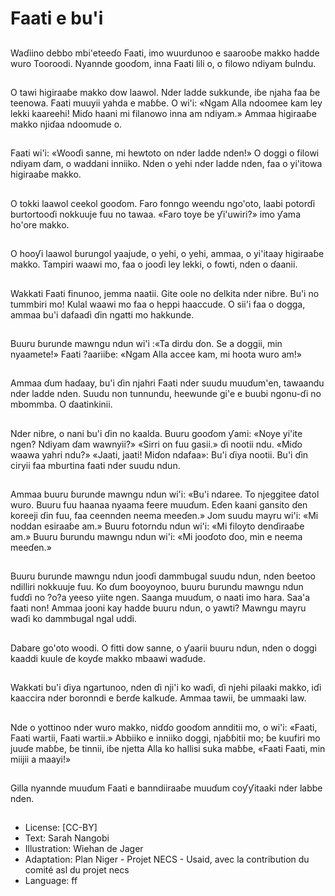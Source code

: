 # Faati e bu'i

##
Waɗiino debbo mbi'eteeɗo Faati,
imo wuurdunoo e saarooɓe makko
hadde wuro Tooroodi.
Nyannde gooɗom, inna Faati lili o, o
filowo ndiyam ɓulndu.

##
O tawi higiraaɓe makko dow laawol.
Nder ladde sukkunde, iɓe njaha faa
ɓe teenowa. Faati muuyii yahda e
maɓɓe.
O wi'i: «Ngam Alla ndoomee kam
ley lekki kaareehi! Miɗo haani mi
filanowo inna am ndiyam.»
Ammaa higiraaɓe makko njiɗaa
ndoomude o.

##
Faati wi'i: «Wooɗi sanne, mi
hewtoto on nder ladde nden!» O
doggi o filowi ndiyam ɗam, o
waddani inniiko.
Nden o yehi nder ladde nden, faa o
yi'itowa higiraaɓe makko.

##
O tokki laawol ceekol gooɗom.
Faro fonngo weendu ngo'oto, laabi
potorɗi burtortooɗi nokkuuje fuu no
tawaa.
«Faro toye ɓe ƴi'uwiri?» imo ƴama
ho'ore makko.

##
O hooƴi laawol ɓurungol yaajude, o
yehi, o yehi, ammaa, o yi'itaay
higiraaɓe makko.
Tampiri waawi mo, faa o jooɗi ley
lekki, o fowti, nden o ɗaanii.

##
Wakkati Faati finunoo, jemma naatii.
Gite oole no ɗelkita nder niɓre. Bu'i
no tummbiri mo! Kulal waawi mo
faa o heppi haaccude.
O sii'i faa o dogga, ammaa bu'i
dafaaɗi ɗin ngatti mo hakkunde.

##
Buuru ɓurunde mawngu ndun wi'i
:«Ta dirdu ɗon. Se a doggii, min
nyaamete!»
Faati ?aariiɓe: «Ngam Alla accee
kam, mi hoota wuro am!»

##
Ammaa ɗum haɗaay, bu'i ɗin njahri
Faati nder suudu muuɗum'en,
tawaandu nder ladde nden.
Suudu non tunnundu, heewunde
gi'e e buubi ngonu-ɗi no
mbommba. O ɗaatinkinii.

##
Nder niɓre, o nani bu'i ɗin no
kaalda. Buuru gooɗom ƴami: «Noye
yi'ite ngen? Ndiyam ɗam wawnyii?»
«Sirri on fuu gasii.» ɗi nootii ndu.
«Miɗo waawa yahri ndu?» «Jaati,
jaati! Miɗon ndafaa»: Bu'i ɗiya
nootii. Bu'i ɗin ciryii faa mburtina
faati nder suudu ndun.

##
Ammaa buuru ɓurunde mawngu
ndun wi'i: «Bu'i ndaree. To njeggitee
ɗatol wuro. Buuru fuu haanaa
nyaama feere muuɗum. Eɗen kaani
gansito ɗen koreeji ɗin fuu, faa
ceennden neema meeɗen.» Jom
suudu mayru wi'i: «Mi noddan
esiraaɓe am.» Buuru fotorndu ndun
wi'i: «Mi filoyto denɗiraaɓe am.»
Buuru ɓurundu mawngu ndun wi'i:
«Mi jooɗoto ɗoo, min e neema
meeɗen.»

##
Buuru ɓurunde mawngu ndun jooɗi
dammbugal suudu ndun, nden
ɓeetoo ndilliri nokkuuje fuu. Ko ɗum
ɓooyoynoo, buuru ɓurundu mawngu
ndun fuɗɗi no ?o?a yeeso yiite
ngen. Saanga muuɗum, o naati imo
hara.
Saa'a faati non! Ammaa jooni kay
hadde buuru ndun, o yawti?
Mawngu mayru waɗi ko dammbugal
ngal uddi.

##
Dabare go'oto woodi. O fitti dow
sanne, o ƴaarii buuru ndun, nden o
doggi kaaddi kuule ɗe koyɗe makko
mbaawi waɗude.

##
Wakkati bu'i ɗiya ngartunoo, nden
ɗi nji'i ko waɗi, ɗi njehi pilaaki
makko, iɗi kaaccira nder boronndi e
ɓerɗe kalkuɗe. Ammaa tawii, ɓe
ummaaki law.

##
Nde o yottinoo nder wuro makko,
niɗɗo gooɗom annditii mo, o wi'i:
«Faati, Faati wartii, Faati wartii.»
Abbiiko e inniiko doggi, njaɓɓitii mo;
ɓe kuufiri mo juuɗe maɓɓe, ɓe
tinnii, iɓe njetta Alla ko hallisi suka
maɓɓe, «Faati Faati, min miijii a
maayi!»

##
Gilla nyannde muuɗum Faati e banndiiraaɓe muuɗum coƴƴitaaki nder labbe nden.

##
* License: [CC-BY]
* Text: Sarah Nangobi
* Illustration: Wiehan de Jager
* Adaptation: Plan Niger - Projet NECS - Usaid, avec la contribution du comité asl du projet necs
* Language: ff
